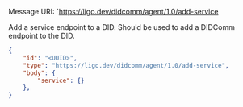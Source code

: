 Message URI: `https://ligo.dev/didcomm/agent/1.0/add-service

Add a service endpoint to a DID. Should be used to add a DIDComm endpoint to the DID.

```json
{
	"id": "<UUID>",
    "type": "https://ligo.dev/didcomm/agent/1.0/add-service",
    "body": {
	    "service": {}
    },
}
```